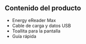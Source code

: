 ## Contenido del producto

- Energy eReader Max
- Cable de carga y datos USB
- Toallita para la pantalla
- Guía rápida
